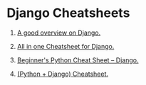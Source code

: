 # Django Cheatsheets

1. [A good overview on Django.](https://www.codewithharry.com/blogpost/django-cheatsheet/)

2. [All in one Cheatsheet for Django.](https://cheatography.com/ogr/cheat-sheets/django/)

3. [Beginner's Python Cheat Sheet – Django.](https://edu.anarcho-copy.org/Programming%20Languages/Python/Python%20CheatSheet/beginners_python_cheat_sheet_pcc_django.pdf)

4. [(Python + Django) Cheatsheet.](https://dev.to/ericchapman/my-beloved-django-cheat-sheet-2056)

